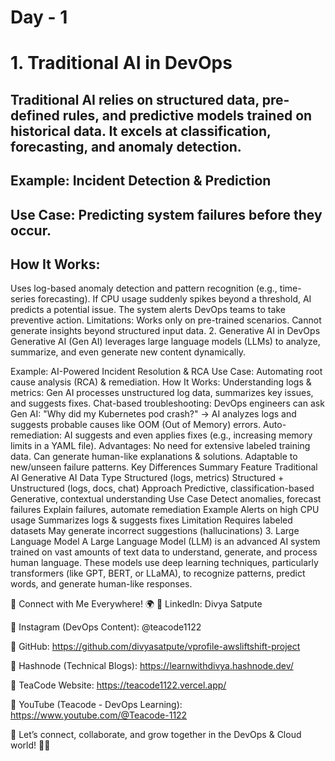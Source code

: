 # Day - 1
 # 1. Traditional AI in DevOps
## Traditional AI relies on structured data, pre-defined rules, and predictive models trained on historical data. It excels at classification, forecasting, and anomaly detection.

## Example: Incident Detection & Prediction
## Use Case:  Predicting system failures before they occur.
## How It Works:
Uses log-based anomaly detection and pattern recognition (e.g., time-series forecasting).
If CPU usage suddenly spikes beyond a threshold, AI predicts a potential issue.
The system alerts DevOps teams to take preventive action.
Limitations:
Works only on pre-trained scenarios.
Cannot generate insights beyond structured input data.
2. Generative AI in DevOps
Generative AI (Gen AI) leverages large language models (LLMs) to analyze, summarize, and even generate new content dynamically.

Example: AI-Powered Incident Resolution & RCA
Use Case: Automating root cause analysis (RCA) & remediation.
How It Works:
Understanding logs & metrics: Gen AI processes unstructured log data, summarizes key issues, and suggests fixes.
Chat-based troubleshooting: DevOps engineers can ask Gen AI:
"Why did my Kubernetes pod crash?" → AI analyzes logs and suggests probable causes like OOM (Out of Memory) errors.
Auto-remediation: AI suggests and even applies fixes (e.g., increasing memory limits in a YAML file).
Advantages:
No need for extensive labeled training data.
Can generate human-like explanations & solutions.
Adaptable to new/unseen failure patterns.
Key Differences Summary
Feature	Traditional AI	Generative AI
Data Type	Structured (logs, metrics)	Structured + Unstructured (logs, docs, chat)
Approach	Predictive, classification-based	Generative, contextual understanding
Use Case	Detect anomalies, forecast failures	Explain failures, automate remediation
Example	Alerts on high CPU usage	Summarizes logs & suggests fixes
Limitation	Requires labeled datasets	May generate incorrect suggestions (hallucinations)
3. Large Language Model
A Large Language Model (LLM) is an advanced AI system trained on vast amounts of text data to understand, generate, and process human language. These models use deep learning techniques, particularly transformers (like GPT, BERT, or LLaMA), to recognize patterns, predict words, and generate human-like responses.


🔗 Connect with Me Everywhere! 🌍
📌 LinkedIn: Divya Satpute

📌 Instagram (DevOps Content): @teacode1122

📌 GitHub: https://github.com/divyasatpute/vprofile-awsliftshift-project

📌 Hashnode (Technical Blogs): https://learnwithdivya.hashnode.dev/

📌 TeaCode Website: https://teacode1122.vercel.app/

📌 YouTube (Teacode - DevOps Learning): https://www.youtube.com/@Teacode-1122

💬 Let’s connect, collaborate, and grow together in the DevOps & Cloud world! 🚀✨
